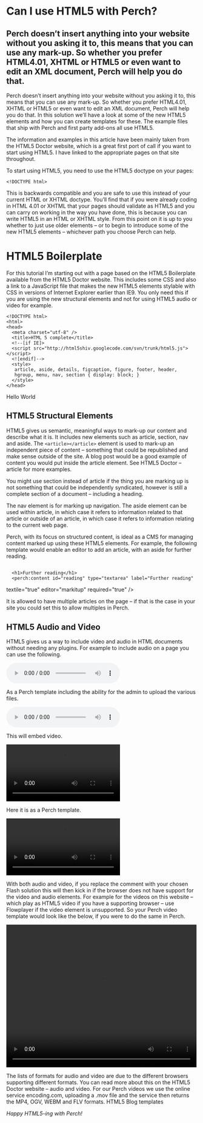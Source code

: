# Can I use HTML5 with Perch?

## Perch doesn’t insert anything into your website without you asking it to, this means that you can use any mark-up. So whether you prefer HTML4.01, XHTML or HTML5 or even want to edit an XML document, Perch will help you do that.

Perch doesn’t insert anything into your website without you asking it to, this means that you can use any mark-up. So whether you prefer HTML4.01, XHTML or HTML5 or even want to edit an XML document, Perch will help you do that. In this solution we’ll have a look at some of the new HTML5 elements and how you can create templates for these. The example files that ship with Perch and first party add-ons all use HTML5.

The information and examples in this article have been mainly taken from the HTML5 Doctor website, which is a great first port of call if you want to start using HTML5. I have linked to the appropriate pages on that site throughout.

To start using HTML5, you need to use the HTML5 doctype on your pages:

    <!DOCTYPE html>

This is backwards compatible and you are safe to use this instead of your current HTML or XHTML doctype. You’ll find that if you were already coding in HTML 4.01 or XHTML that your pages should validate as HTML5 and you can carry on working in the way you have done, this is because you can write HTML5 in an HTML or XHTML style. From this point on it is up to you whether to just use older elements – or to begin to introduce some of the new HTML5 elements – whichever path you choose Perch can help.

# HTML5 Boilerplate

For this tutorial I’m starting out with a page based on the HTML5 Boilerplate available from the HTML5 Doctor website. This includes some CSS and also a link to a JavaScript file that makes the new HTML5 elements stylable with CSS in versions of Internet Explorer earlier than IE9. You only need this if you are using the new structural elements and not for using HTML5 audio or video for example.

    <!DOCTYPE html>
    <html>
    <head>
      <meta charset="utf-8" />
      <title>HTML 5 complete</title>
      <!--[if IE]>
      <script src="http://html5shiv.googlecode.com/svn/trunk/html5.js"></script>
      <![endif]-->
      <style>
       article, aside, details, figcaption, figure, footer, header,
       hgroup, menu, nav, section { display: block; }
      </style>
    </head>
<body>
<p>Hello World</p>
</body>
</html>

## HTML5 Structural Elements

HTML5 gives us semantic, meaningful ways to mark-up our content and describe what it is. It includes new elements such as article, section, nav and aside. The `<article></article>` element is used to mark-up an independent piece of content – something that could be republished and make sense outside of the site. A blog post would be a good example of content you would put inside the article element. See HTML5 Doctor – article for more examples.

You might use section instead of article if the thing you are marking up is not something that could be independently syndicated, however is still a complete section of a document – including a heading.

The nav element is for marking up navigation. The aside element can be used within article, in which case it refers to information related to that article or outside of an article, in which case it refers to information relating to the current web page.

Perch, with its focus on structured content, is ideal as a CMS for managing content marked up using these HTML5 elements. For example, the following template would enable an editor to add an article, with an aside for further reading.

<article>
    <h1><perch:content id="heading" type="text" label="Heading" required="true" title="true" /></h1>
    <perch:content id="body" type="textarea" label="Article body" 
textile="true" editor="markitup" required="true" />
    <aside>
     
      <h1>Further reading</h1>
      <perch:content id="reading" type="textarea" label="Further reading" 
textile="true" editor="markitup" required="true" />
    </aside>
</article>

It is allowed to have multiple articles on the page – if that is the case in your site you could set this to allow multiples in Perch.

## HTML5 Audio and Video

HTML5 gives us a way to include video and audio in HTML documents without needing any plugins. For example to include audio on a page you can use the following.

<audio controls preload="auto" autobuffer> 
  <source src="elvis.mp3" />
  <source src="elvis.ogg" />
  Your browser does not support the <code>audio</code> element.
</audio>

As a Perch template including the ability for the admin to upload the various files.

<audio controls preload="auto" autobuffer> 
  <source src="<perch:content id="audiomp3" type="file" label="MP3 File" order="1" />" />
  <source src="<perch:content id="audioogg" type="file" label="Ogg File" order="2" />" />
  Your browser does not support the <code>audio</code> element.
</audio>

This will embed video.

<video controls>
  <source src="foo.ogg" type="video/ogg">
  <source src="foo.mp4">
  Your browser does not support the <code>video</code> element.
</video>

Here it is as a Perch template.

<video controls> 
  <source src="<perch:content id="videomp4" type="file" label="MP4 File" order="1" />" />
  <source src="<perch:content id="videoogg" type="file" label="Ogg File" order="2" />" type="video/ogg" />
  Your browser does not support the <code>video</code> element.
</video>

With both audio and video, if you replace the comment with your chosen Flash solution this will then kick in if the browser does not have support for the video and audio elements. For example for the videos on this website – which play as HTML5 video if you have a supporting browser – use Flowplayer if the video element is unsupported. So your Perch video template would look like the below, if you were to do the same in Perch.

<video width="502" height="376" controls="controls">
  <source src="<perch:content id="videomp4" type="file" label="MP4 File" order="1" />" />
  <source src="<perch:content id="videoogg" type="file" label="Ogg File" order="2" />" type="video/ogg" />
  <source src="<perch:content id="videowebm" type="file" label="webm File File" order="3" />" 
type="video/webm" />
  <a id="flashplayer" href="<perch:content id="videoflv" type="file" label="FLV File" order="4" />"></a>
  <script type="text/javascript" charset="utf-8">
            flowplayer("flashplayer", "/assets/swf/flowplayer-3.1.1.swf",  {
                clip: { autoPlay: false,  autoBuffering: true } 
            });
  </script>
</video>

The lists of formats for audio and video are due to the different browsers supporting different formats. You can read more about this on the HTML5 Doctor website – audio and video. For our Perch videos we use the online service encoding.com, uploading a .mov file and the service then returns the MP4, OGV, WEBM and FLV formats.
HTML5 Blog templates

*Happy HTML5-ing with Perch!*